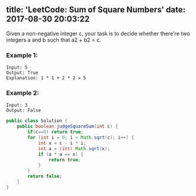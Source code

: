 title: 'LeetCode: Sum of Square Numbers'
date: 2017-08-30 20:03:22
---

Given a non-negative integer c, your task is to decide whether there're two integers a and b such that a2 + b2 = c.

### Example 1:
```
Input: 5
Output: True
Explanation: 1 * 1 + 2 * 2 = 5
```
### Example 2:
```
Input: 3
Output: False
```

```java
public class Solution {
    public boolean judgeSquareSum(int c) {
        if(c==0) return true;
        for (int i = 0; i < Math.sqrt(c); i++) {
            int x = c - i * i;
            int a = (int) Math.sqrt(x);
            if (a * a == x) {
                return true;
            }
        }
        return false;
    }
}
```
